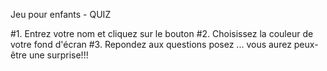 Jeu pour enfants - QUIZ

#1. Entrez votre nom et cliquez sur le bouton
#2. Choisissez la couleur de votre fond d'écran
#3. Repondez aux questions posez ... vous aurez peux-être une surprise!!!
